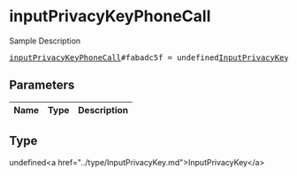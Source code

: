 # inputPrivacyKeyPhoneCall

Sample Description

<pre>
<a href="../constructor/inputPrivacyKeyPhoneCall.md">inputPrivacyKeyPhoneCall</a>#fabadc5f = undefined<a href="../type/InputPrivacyKey.md">InputPrivacyKey</a>;
</pre>

## Parameters

| Name | Type | Description |
|------|:----:|-------------|

## Type

undefined&lt;a href=&#34;../type/InputPrivacyKey.md&#34;&gt;InputPrivacyKey&lt;/a&gt;
